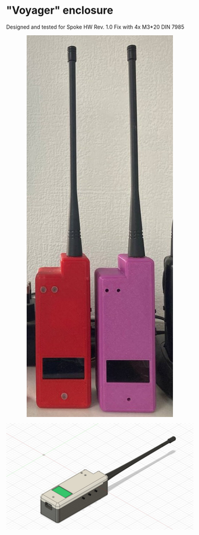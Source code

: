 # "Voyager" enclosure
Designed and tested for Spoke HW Rev. 1.0
Fix with 4x M3*20 DIN 7985

<p align="center">
  <img src="Voyager_real.jpg">
</p>

<p align="center">
  <img src="Voyager_top.jpg">
</p>